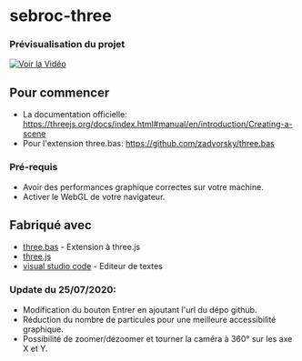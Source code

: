 # sebroc-three

### Prévisualisation du projet
[![Voir la Vidéo](https://i9.ytimg.com/vi/YVcLqgLJKQo/mq2.jpg?sqp=COCe2_gF&rs=AOn4CLCykjtihCg0j1A3DwApap4l3JNRwg)](https://youtu.be/YVcLqgLJKQo)

## Pour commencer

- La documentation officielle: https://threejs.org/docs/index.html#manual/en/introduction/Creating-a-scene
- Pour l'extension three.bas: https://github.com/zadvorsky/three.bas

### Pré-requis

- Avoir des performances graphique correctes sur votre machine.
- Activer le WebGL de votre navigateur.

## Fabriqué avec

* [three.bas](https://github.com/zadvorsky/three.bas) - Extension à three.js
* [three.js](https://threejs.org) 
* [visual studio code](https://code.visualstudio.com) - Editeur de textes

### Update du 25/07/2020:
- Modification du bouton Entrer en ajoutant l'url du dépo github.
- Réduction du nombre de particules pour une meilleure accessibilité graphique.
- Possibilité de zoomer/dézoomer et tourner la caméra à 360° sur les axe X et Y.




